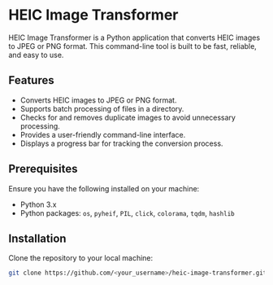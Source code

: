 # HEIC Image Transformer

HEIC Image Transformer is a Python application that converts HEIC images to JPEG or PNG format. This command-line tool is built to be fast, reliable, and easy to use. 

## Features

- Converts HEIC images to JPEG or PNG format.
- Supports batch processing of files in a directory.
- Checks for and removes duplicate images to avoid unnecessary processing.
- Provides a user-friendly command-line interface.
- Displays a progress bar for tracking the conversion process.
  
## Prerequisites

Ensure you have the following installed on your machine:

- Python 3.x
- Python packages: `os`, `pyheif`, `PIL`, `click`, `colorama`, `tqdm`, `hashlib`

## Installation

Clone the repository to your local machine:

```bash
git clone https://github.com/<your_username>/heic-image-transformer.git
